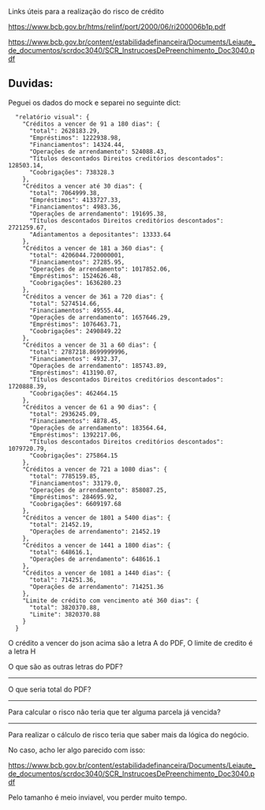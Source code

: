 Links úteis para a realização do risco de crédito

https://www.bcb.gov.br/htms/relinf/port/2000/06/ri200006b1p.pdf

https://www.bcb.gov.br/content/estabilidadefinanceira/Documents/Leiaute_de_documentos/scrdoc3040/SCR_InstrucoesDePreenchimento_Doc3040.pdf

Duvidas:
--
Peguei os dados do mock e separei no seguinte dict:

```buildoutcfg
  "relatório visual": {
    "Créditos a vencer de 91 a 180 dias": {
      "total": 2628183.29,
      "Empréstimos": 1222938.98,
      "Financiamentos": 14324.44,
      "Operações de arrendamento": 524088.43,
      "Títulos descontados Direitos creditórios descontados": 128503.14,
      "Coobrigações": 738328.3
    },
    "Créditos a vencer até 30 dias": {
      "total": 7064999.38,
      "Empréstimos": 4133727.33,
      "Financiamentos": 4983.36,
      "Operações de arrendamento": 191695.38,
      "Títulos descontados Direitos creditórios descontados": 2721259.67,
      "Adiantamentos a depositantes": 13333.64
    },
    "Créditos a vencer de 181 a 360 dias": {
      "total": 4206044.720000001,
      "Financiamentos": 27285.95,
      "Operações de arrendamento": 1017852.06,
      "Empréstimos": 1524626.48,
      "Coobrigações": 1636280.23
    },
    "Créditos a vencer de 361 a 720 dias": {
      "total": 5274514.66,
      "Financiamentos": 49555.44,
      "Operações de arrendamento": 1657646.29,
      "Empréstimos": 1076463.71,
      "Coobrigações": 2490849.22
    },
    "Créditos a vencer de 31 a 60 dias": {
      "total": 2787218.8699999996,
      "Financiamentos": 4932.37,
      "Operações de arrendamento": 185743.89,
      "Empréstimos": 413190.07,
      "Títulos descontados Direitos creditórios descontados": 1720888.39,
      "Coobrigações": 462464.15
    },
    "Créditos a vencer de 61 a 90 dias": {
      "total": 2936245.09,
      "Financiamentos": 4878.45,
      "Operações de arrendamento": 183564.64,
      "Empréstimos": 1392217.06,
      "Títulos descontados Direitos creditórios descontados": 1079720.79,
      "Coobrigações": 275864.15
    },
    "Créditos a vencer de 721 a 1080 dias": {
      "total": 7785159.85,
      "Financiamentos": 33179.0,
      "Operações de arrendamento": 858087.25,
      "Empréstimos": 284695.92,
      "Coobrigações": 6609197.68
    },
    "Créditos a vencer de 1801 a 5400 dias": {
      "total": 21452.19,
      "Operações de arrendamento": 21452.19
    },
    "Créditos a vencer de 1441 a 1800 dias": {
      "total": 648616.1,
      "Operações de arrendamento": 648616.1
    },
    "Créditos a vencer de 1081 a 1440 dias": {
      "total": 714251.36,
      "Operações de arrendamento": 714251.36
    },
    "Limite de crédito com vencimento até 360 dias": {
      "total": 3820370.88,
      "Limite": 3820370.88
    }
  }
```

O crédito a vencer do json acima são a letra A do PDF,
O limite de credito é a letra H

O que são as outras letras do PDF?

---

O que seria total do PDF?

---

Para calcular o risco não teria que ter alguma parcela já vencida?

---

Para realizar o cálculo de risco teria que saber mais da lógica do negócio.

No caso, acho ler algo parecido com isso:

https://www.bcb.gov.br/content/estabilidadefinanceira/Documents/Leiaute_de_documentos/scrdoc3040/SCR_InstrucoesDePreenchimento_Doc3040.pdf

Pelo tamanho é meio inviavel, vou perder muito tempo.